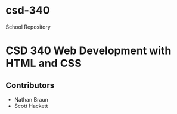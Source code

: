 # csd-340
School Repository
# CSD 340 Web Development with HTML and CSS
## Contributors
* Nathan Braun
* Scott Hackett
